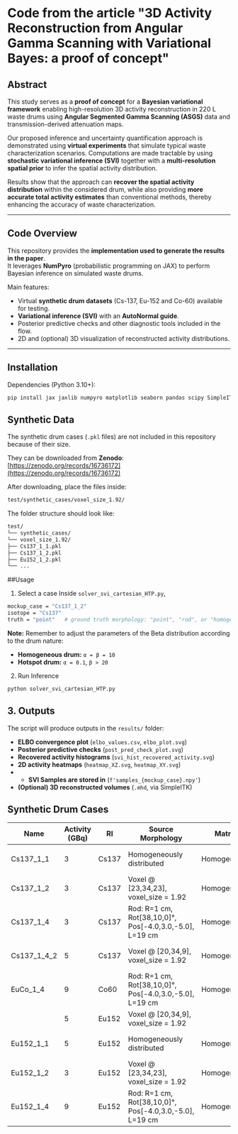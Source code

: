 # Code from the article "3D Activity Reconstruction from Angular Gamma Scanning with Variational Bayes: a proof of concept"

## Abstract  
This study serves as a **proof of concept** for a **Bayesian variational framework** enabling high-resolution 3D activity reconstruction in 220 L waste drums using **Angular Segmented Gamma Scanning (ASGS)** data and transmission-derived attenuation maps.  

Our proposed inference and uncertainty quantification approach is demonstrated using **virtual experiments** that simulate typical waste characterization scenarios. Computations are made tractable by using **stochastic variational inference (SVI)** together with a **multi-resolution spatial prior** to infer the spatial activity distribution.  

Results show that the approach can **recover the spatial activity distribution** within the considered drum, while also providing **more accurate total activity estimates** than conventional methods, thereby enhancing the accuracy of waste characterization.  

---

## Code Overview  
This repository provides the **implementation used to generate the results in the paper**.  
It leverages **NumPyro** (probabilistic programming on JAX) to perform Bayesian inference on simulated waste drums.  

Main features:
- Virtual **synthetic drum datasets** (Cs-137, Eu-152 and Co-60) available for testing.  
- **Variational inference (SVI)** with an **AutoNormal guide**.  
- Posterior predictive checks and other diagnostic tools included in the flow.  
- 2D and (optional) 3D visualization of reconstructed activity distributions.  

---

## Installation  
Dependencies (Python 3.10+):  
```bash
pip install jax jaxlib numpyro matplotlib seaborn pandas scipy SimpleITK
```
## Synthetic Data

The synthetic drum cases (`.pkl` files) are not included in this repository because of their size.

They can be downloaded from **Zenodo**:  
[https://zenodo.org/records/16736172](https://zenodo.org/records/16736172)

After downloading, place the files inside:
```bash
test/synthetic_cases/voxel_size_1.92/
```
The folder structure should look like:
```bash
test/
└── synthetic_cases/
└── voxel_size_1.92/
├── Cs137_1_1.pkl
├── Cs137_1_2.pkl
├── Eu152_1_2.pkl
└── ...
```

##Usage
1. Select a case
Inside `solver_svi_cartesian_HTP.py`, 
```bash
mockup_case = "Cs137_1_2"
isotope = "Cs137"
truth = "point"   # ground truth morphology: "point", "rod", or "homogeneous"
```
**Note:** Remember to adjust the parameters of the Beta distribution according to the drum nature:  
 - **Homogeneous drum:** `α = β = 10`  
 - **Hotspot drum:** `α = 0.1`, `β > 20`
2. Run Inference
```bash
python solver_svi_cartesian_HTP.py
```
## 3. Outputs

The script will produce outputs in the `results/` folder:

- **ELBO convergence plot** (`elbo_values.csv`, `elbo_plot.svg`)
- **Posterior predictive checks** (`post_pred_check_plot.svg`)
- **Recovered activity histograms** (`svi_hist_recovered_activity.svg`)
- **2D activity heatmaps** (`heatmap_XZ.svg`, `heatmap_XY.svg`)
- - **SVI Samples are stored in** (`f'samples_{mockup_case}.npy'`)
- **(Optional) 3D reconstructed volumes** (`.mhd`, via SimpleITK)

## Synthetic Drum Cases

| Name        | Activity (GBq) | RI    | Source Morphology                                                         | Matrix      | Materials        |
|------------ |----------------|-------|---------------------------------------------------------------------------|------------ |----------------|
| Cs137_1_1   | 3              | Cs137 | Homogeneously distributed                                                 | Homogeneous| Sand (1.52 g/cc)|
| Cs137_1_2   | 3              | Cs137 | Voxel @ [23,34,23], voxel_size = 1.92                                     | Homogeneous| Sand (1.52 g/cc)|
| Cs137_1_4   | 3              | Cs137 | Rod: R=1 cm, Rot[38,10,0]°, Pos[-4.0,3.0,-5.0], L=19 cm                   | Homogeneous| Sand (1.52 g/cc)|
| Cs137_1_4_2 | 5              | Cs137 | Voxel @ [20,34,9], voxel_size = 1.92                                      | Homogeneous| Sand (1.52 g/cc)|
| EuCo_1_4    | 9              | Co60  | Rod: R=1 cm, Rot[38,10,0]°, Pos[-4.0,3.0,-5.0], L=19 cm                   | Homogeneous| Sand (1.52 g/cc)|
|             | 5              | Eu152 | Voxel @ [20,34,9], voxel_size = 1.92                                      |            |                 |
| Eu152_1_1   | 5              | Eu152 | Homogeneously distributed                                                 | Homogeneous| Sand (1.52 g/cc)|
| Eu152_1_2   | 3              | Eu152 | Voxel @ [23,34,23], voxel_size = 1.92                                     | Homogeneous| Sand (1.52 g/cc)|
| Eu152_1_4   | 9              | Eu152 | Rod: R=1 cm, Rot[38,10,0]°, Pos[-4.0,3.0,-5.0], L=19 cm                   | Homogeneous| Sand (1.52 g/cc)|



